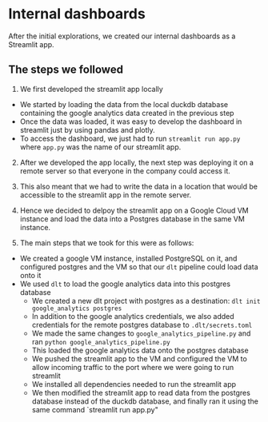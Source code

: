 # Internal dashboards

After the initial explorations, we created our internal dashboards as a Streamlit app.

## The steps we followed

1. We first developed the streamlit app locally
- We started by loading the data from the local duckdb database containing the google analytics data created in the previous step
- Once the data was loaded, it was easy to develop the dashboard in streamlit just by using pandas and plotly.
- To access the dashboard, we just had to run `streamlit run app.py` where `app.py` was the name of our streamlit app.

2. After we developed the app locally, the next step was deploying it on a remote server so that everyone in the company could access it.

3. This also meant that we had to write the data in a location that would be accessible to the streamlit app in the remote server.

4. Hence we decided to delpoy the streamlit app on a Google Cloud VM instance and load the data into a Postgres database in the same VM instance.

5. The main steps that we took for this were as follows:
- We created a google VM instance, installed PostgreSQL on it, and configured postgres and the VM so that our `dlt` pipeline could load data onto it
- We used `dlt` to load the google analytics data into this postgres database
    - We created a new dlt project with postgres as a destination: `dlt init google_analytics postgres`
    - In addition to the google analytics credentials, we also added credentials for the remote postgres database to `.dlt/secrets.toml`
    - We made the same changes to `google_analytics_pipeline.py` and ran `python google_analytics_pipeline.py`
    - This loaded the google analytics data onto the postgres database
    - We pushed the streamlit app to the VM and configured the VM to allow incoming traffic to the port where we were going to run streamlit
    - We installed all dependencies needed to run the streamlit app
    - We then modified the streamlit app to read data from the postgres database instead of the duckdb database, and finally ran it using the same command `streamlit run app.py"